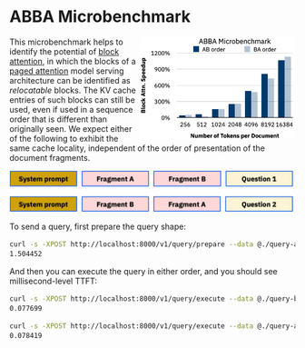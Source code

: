 # ABBA Microbenchmark

<img align="right" src="/examples/abba/abba-chart.svg" width=275>

This microbenchmark helps to identify the potential of [block
  attention](https://arxiv.org/pdf/2409), in which the blocks of a
  [paged attention](https://arxiv.org/abs/2309.06180) model serving
  architecture can be identified as *relocatable* blocks. The KV cache
  entries of such blocks can still be used, even if used in a sequence
  order that is different than originally seen. We expect either of
  the following to exhibit the same cache locality, independent of the
  order of presentation of the document fragments.

<img src="./abba-diagram.svg" width=500>

To send a query, first prepare the query shape:

```bash
curl -s -XPOST http://localhost:8000/v1/query/prepare --data @./query-ab.json -o /dev/null -w "%{time_total}\n"
1.504452
```

And then you can execute the query in either order, and you should see millisecond-level TTFT:

```bash
curl -s -XPOST http://localhost:8000/v1/query/execute --data @./query-ba.json -o /dev/null -w "%{time_total}\n"
0.077699
```

```bash
curl -s -XPOST http://localhost:8000/v1/query/execute --data @./query-ab.json -o /dev/null -w "%{time_total}\n"
0.078419
```
